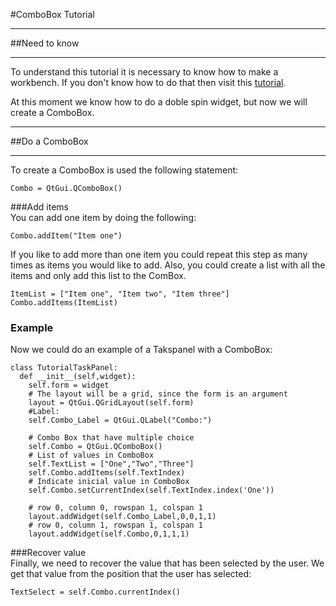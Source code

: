 #ComboBox Tutorial 

***

##Need to know  
***
To understand this tutorial it is necessary to know how to make a workbench. If you don't know how to do that then visit this [tutorial][dirTuto].

[dirTuto]: https://github.com/felipe-m/tutorial_freecad_wb

At this moment we know how to do a doble spin widget, but now we will create a ComboBox.  

***

##Do a ComboBox   
***
To create a ComboBox is used the following statement:

    Combo = QtGui.QComboBox()

###Add items  
You can add one item by doing the following:

    Combo.addItem("Item one")

If you like to add more than one item you could repeat this step as many times as items you would like to add.
Also, you could create a list with all the items and only add this list to the ComBox.

    ItemList = ["Item one", "Item two", "Item three"]
    Combo.addItems(ItemList)

### Example  
Now we could do an example of a  Takspanel with a ComboBox:

    class TutorialTaskPanel:                                    
      def __init__(self,widget):
        self.form = widget
        # The layout will be a grid, since the form is an argument
        layout = QtGui.QGridLayout(self.form)
        #Label:
        self.Combo_Label = QtGui.QLabel("Combo:")   

        # Combo Box that have multiple choice
        self.Combo = QtGui.QComboBox()
        # List of values in ComboBox
        self.TextList = ["One","Two","Three"]
        self.Combo.addItems(self.TextIndex)
        # Indicate inicial value in ComboBox
        self.Combo.setCurrentIndex(self.TextIndex.index('One'))

        # row 0, column 0, rowspan 1, colspan 1
        layout.addWidget(self.Combo_Label,0,0,1,1)
        # row 0, column 1, rowspan 1, colspan 1
        layout.addWidget(self.Combo,0,1,1,1)

###Recover value  
Finally, we need to recover the value that has been selected by the user. We get that value from the position that the user has selected:

    TextSelect = self.Combo.currentIndex()
























